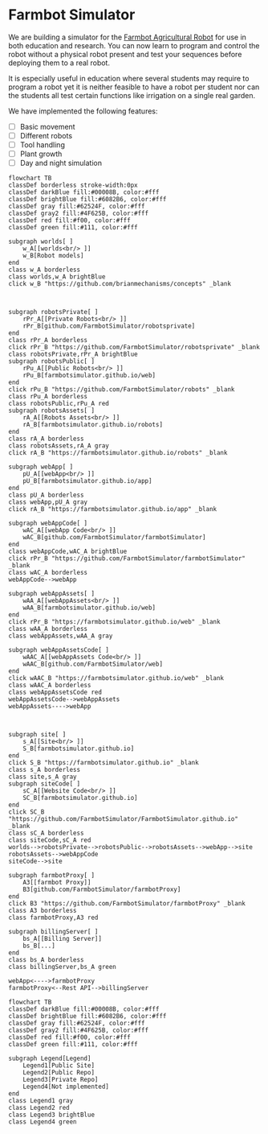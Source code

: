 # Farmbot Simulator

We are building a simulator for the [Farmbot Agricultural Robot](https://farm.bot) for use in both education and research. You can now learn to program and control the robot without a physical robot present and test your sequences before deploying them to a real robot.

It is especially useful in education where several students may require to program a robot yet it is neither feasible to have a robot per student nor can the students all test certain functions like irrigation on a single real garden.

We have implemented the following features:
- [ ] Basic movement
- [ ] Different robots
- [ ] Tool handling
- [ ] Plant growth
- [ ] Day and night simulation

```mermaid
flowchart TB
classDef borderless stroke-width:0px
classDef darkBlue fill:#00008B, color:#fff
classDef brightBlue fill:#6082B6, color:#fff
classDef gray fill:#62524F, color:#fff
classDef gray2 fill:#4F625B, color:#fff
classDef red fill:#f00, color:#fff
classDef green fill:#111, color:#fff

subgraph worlds[ ]
    w_A[[worlds<br/> ]]
    w_B[Robot models]
end
class w_A borderless
class worlds,w_A brightBlue
click w_B "https://github.com/brianmechanisms/concepts" _blank



subgraph robotsPrivate[ ]
    rPr_A[[Private Robots<br/> ]]
    rPr_B[github.com/FarmbotSimulator/robotsprivate]
end
class rPr_A borderless
click rPr_B "https://github.com/FarmbotSimulator/robotsprivate" _blank
class robotsPrivate,rPr_A brightBlue
subgraph robotsPublic[ ]
    rPu_A[[Public Robots<br/> ]]
    rPu_B[farmbotsimulator.github.io/web]
end
click rPu_B "https://github.com/FarmbotSimulator/robots" _blank
class rPu_A borderless
class robotsPublic,rPu_A red
subgraph robotsAssets[ ]
    rA_A[[Robots Assets<br/> ]]
    rA_B[farmbotsimulator.github.io/robots]
end
class rA_A borderless
class robotsAssets,rA_A gray
click rA_B "https://farmbotsimulator.github.io/robots" _blank

subgraph webApp[ ]
    pU_A[[webApp<br/> ]]
    pU_B[farmbotsimulator.github.io/app]
end
class pU_A borderless
class webApp,pU_A gray
click rA_B "https://farmbotsimulator.github.io/app" _blank

subgraph webAppCode[ ]
    wAC_A[[webApp Code<br/> ]]
    wAC_B[github.com/FarmbotSimulator/farmbotSimulator]
end
class webAppCode,wAC_A brightBlue
click rPr_B "https://github.com/FarmbotSimulator/farmbotSimulator" _blank
class wAC_A borderless
webAppCode-->webApp

subgraph webAppAssets[ ]
    wAA_A[[webAppAssets<br/> ]]
    wAA_B[farmbotsimulator.github.io/web]
end
click rPr_B "https://farmbotsimulator.github.io/web" _blank
class wAA_A borderless
class webAppAssets,wAA_A gray

subgraph webAppAssetsCode[ ]
    wAAC_A[[webAppAssets Code<br/> ]]
    wAAC_B[github.com/FarmbotSimulator/web]
end
click wAAC_B "https://farmbotsimulator.github.io/web" _blank
class wAAC_A borderless
class webAppAssetsCode red
webAppAssetsCode-->webAppAssets
webAppAssets---->webApp



subgraph site[ ]
    s_A[[Site<br/> ]]
    S_B[farmbotsimulator.github.io]
end
click S_B "https://farmbotsimulator.github.io" _blank
class s_A borderless
class site,s_A gray
subgraph siteCode[ ]
    sC_A[[Website Code<br/> ]]
    SC_B[farmbotsimulator.github.io]
end
click SC_B "https://github.com/FarmbotSimulator/FarmbotSimulator.github.io" _blank
class sC_A borderless
class siteCode,sC_A red
worlds-->robotsPrivate-->robotsPublic-->robotsAssets-->webApp-->site
robotsAssets-->webAppCode
siteCode-->site

subgraph farmbotProxy[ ]
    A3[[farmbot Proxy]]
    B3[github.com/FarmbotSimulator/farmbotProxy]
end
click B3 "https://github.com/FarmbotSimulator/farmbotProxy" _blank
class A3 borderless
class farmbotProxy,A3 red

subgraph billingServer[ ]
    bs_A[[Billing Server]]
    bs_B[...]
end
class bs_A borderless
class billingServer,bs_A green

webApp<---->farmbotProxy
farmbotProxy<--Rest API-->billingServer
```

```mermaid
flowchart TB
classDef darkBlue fill:#00008B, color:#fff
classDef brightBlue fill:#6082B6, color:#fff
classDef gray fill:#62524F, color:#fff
classDef gray2 fill:#4F625B, color:#fff
classDef red fill:#f00, color:#fff
classDef green fill:#111, color:#fff

subgraph Legend[Legend]
    Legend1[Public Site]
    Legend2[Public Repo]
    Legend3[Private Repo]
    Legend4[Not implemented]
end
class Legend1 gray
class Legend2 red
class Legend3 brightBlue
class Legend4 green
```
